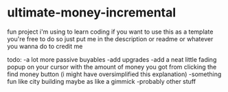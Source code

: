 # ultimate-money-incremental
fun project i'm using to learn coding
if you want to use this as a template you're free to do so just put me in the description or readme or whatever you wanna do to credit me

todo:
-a lot more passive buyables
-add upgrades
-add a neat little fading popup on your cursor with the amount of money you got from clicking the find money button (i might have oversimplified this explanation)
-something fun like city building maybe as like a gimmick
-probably other stuff